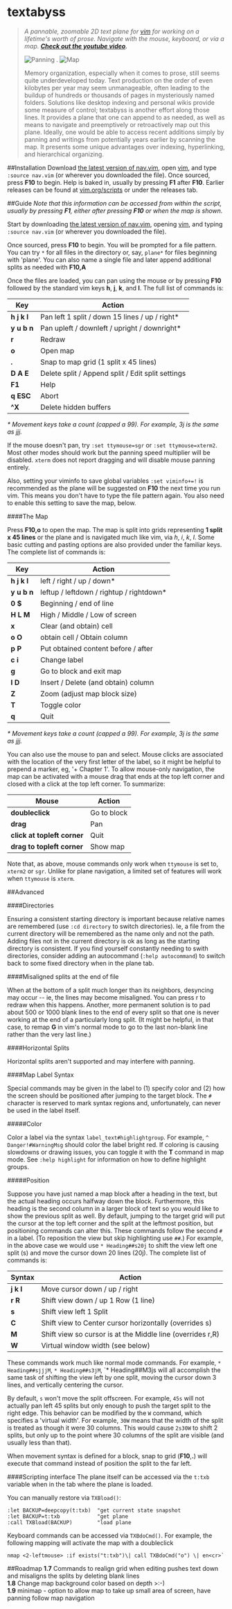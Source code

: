 # textabyss
>_A pannable, zoomable 2D text plane for [vim](http://www.vim.org) for working on a lifetime's worth of prose. Navigate with the mouse, keyboard, or via a map. **[Check out the youtube video](http://www.youtube.com/watch?v=QTIaI_kI_X8).**_
>
>![Panning](https://raw.github.com/q335r49/textabyss/gh-pages/images/ta2.gif)     .     ![Map](https://raw.github.com/q335r49/textabyss/gh-pages/images/tamap.png)
>
>Memory organization, especially when it comes to prose, still seems quite underdeveloped today. Text production on the order of even kilobytes per year may seem unmanageable, often leading to the buildup of hundreds or thousands of pages in mysteriously named folders. Solutions like desktop indexing and personal wikis provide some measure of control; textabyss is another effort along those lines. It provides a plane that one can append to as needed, as well as means to navigate and preemptively or retroactively map out this plane. Ideally, one would be able to access recent additions simply by panning and writings from potentially years earlier by scanning the map. It presents some unique advantages over indexing, hyperlinking, and hierarchical organizing.

##Installation
Download [the latest version of nav.vim](https://raw.github.com/q335r49/textabyss/master/nav.vim), open [vim](http://www.vim.org), and type `:source nav.vim` (or wherever you downloaded the file). Once sourced, press **F10** to begin. Help is baked in, usually by pressing **F1** after **F10**. Earlier releases can be found at [vim.org/scripts](http://www.vim.org/scripts/script.php?script_id=4835) or under the releases tab.

##Guide
_Note that this information can be accessed from within the script, usually by pressing **F1**, either after pressing **F10** or when the map is shown._

Start by downloading [the latest version of nav.vim](https://raw.github.com/q335r49/textabyss/master/nav.vim), opening [vim](http://www.vim.org), and typing `:source nav.vim` (or wherever you downloaded the file).  

Once sourced, press **F10** to begin. You will be prompted for a file pattern. You can try `*` for all files in the directory or, say, `plane*` for files beginning with 'plane'. You can also name a single file and later append additional splits as needed with **F10,A**

Once the files are loaded, you can pan using the mouse or by pressing **F10** followed by the standard vim keys **h**, **j**, **k**, and **l**. The full list of commands is:  

Key | Action
----- | -----
**h j k l** | Pan left 1 split / down 15 lines / up / right*
**y u b n** | Pan upleft / downleft / upright / downright*
**r** | Redraw
**o** | Open map
**.** | Snap to map grid (1 split x 45 lines)
**D A E** | Delete split / Append split / Edit split settings
**F1** | Help
**q ESC** | Abort
**^X** | Delete hidden buffers
_\* Movement keys take a count (capped a 99). For example, 3j is the same as jjj._

If the mouse doesn't pan, try `:set ttymouse=sgr` or `:set ttymouse=xterm2`. Most other modes should work but the panning speed multiplier will be disabled. `xterm` does not report dragging and will disable mouse panning entirely.

Also, setting your viminfo to save global variables `:set viminfo+=!` is recommended as the plane will be suggested on **F10** the next time you run vim. This means you don't have to type the file pattern again. You also need to enable this setting to save the map, below.

####The Map

Press **F10,o** to open the map. The map is split into grids representing **1 split x 45 lines** or the plane and is navigated much like vim, via *h*, *i*, *k*, *l*. Some basic cutting and pasting options are also provided under the familiar keys. The complete list of commands is:

Key | Action
--- | ---
**h j k l** | left / right / up / down\*
**y u b n** | leftup / leftdown / rightup / rightdown\*
**0 $** | Beginning / end of line
**H L M** | High / Middle / Low of screen
**x** | Clear (and obtain) cell
**o O** | obtain cell / Obtain column
**p P** | Put obtained content before / after
**c i** | Change label
**g <cr>** | Go to block and exit map
**I D** | Insert / Delete (and obtain) column
**Z** | Zoom (adjust map block size)
**T** | Toggle color
**q** | Quit
_\* Movement keys take a count (capped a 99). For example, 3j is the same as jjj._

You can also use the mouse to pan and select. Mouse clicks are associated with the location of the very first letter of the label, so it might be helpful to prepend a marker, eg, '+ Chapter 1'. To allow mouse-only navigation, the map can be activated with a mouse drag that ends at the top left corner and closed with a click at the top left corner. To summarize:

Mouse | Action
--- | --- 
**doubleclick** | Go to block
**drag** | Pan
**click at topleft corner** | Quit
**drag to topleft corner** | Show map

Note that, as above, mouse commands only work when `ttymouse` is set to, `xterm2` or `sgr`. Unlike for plane navigation, a limited set of features will work when `ttymouse` is `xterm`.

##Advanced

####Directories

Ensuring a consistent starting directory is important because relative names are remembered (use `:cd directory` to switch directories). Ie, a file from the current directory will be remembered as the name only and not the path. Adding files not in the current directory is ok as long as the starting directory is consistent. If you find yourself constantly needing to swith directories, consider adding an autocommand (`:help autocommand`) to switch back to some fixed directory when in the plane tab.

####Misaligned splits at the end of file

When at the bottom of a split much longer than its neighbors, desyncing may occur -- ie, the lines may become misaligned. You can press r to redraw when this happens. Another, more permanent solution is to pad about 500 or 1000 blank lines to the end of every split so that one is never working at the end of a particularly long split. (It might be helpful, in that case, to remap **G** in vim's normal mode to go to the last non-blank line rather than the very last line.)

####Horizontal Splits

Horizontal splits aren't supported and may interfere with panning.

####Map Label Syntax

Special commands may be given in the label to (1) specify color and (2) how the screen should be positioned after jumping to the target block. The `#` character is reserved to mark syntax regions and, unfortunately, can never be used in the label itself.

#####Color

Color a label via the syntax `label_text#highlightgroup`. For example, `^ Danger!#WarningMsg` should color the label bright red. If coloring is causing slowdowns or drawing issues, you can toggle it with the **T** command in map mode. See `:help highlight` for information on how to define highlight groups.

#####Position

Suppose you have just named a map block after a heading in the text, but the actual heading occurs halfway down the block. Furthermore, this heading is the second column in a larger block of text so you would like to show the previous split as well. By default, jumping to the target grid will put the cursor at the top left corner and the split at the leftmost position, but positioning commands can alter this. These commands follow the second `#` in a label. (To reposition the view but skip highlighting use `##`.) For example, in the above case we would use `* Heading##s20j` to shift the view left one split (s) and move the cursor down 20 lines (20j). The complete list of commands is:

Syntax | Action
--- | ---
**j k l** | Move cursor down / up / right
**r R** | Shift view down / up 1 Row (1 line)
**s** | Shift view left 1 Split
**C** | Shift view to Center cursor horizontally (overrides s)
**M** | Shift view so cursor is at the Middle line (overrides r,R)
**W** | Virtual window width (see below)

These commands work much like normal mode commands. For example, `* Heading##sjjjM`, `* Heading##s3jM`, `* Heading##M3js will all accomplish the same task of shifting the view left by one split, moving the cursor down 3 lines, and vertically centering the cursor.

By default, `s` won't move the split offscreen. For example, `45s` will not actually pan left 45 splits but only enough to push the target split to the right edge. This behavior can be modified by the `W` command, which specifies a 'virtual width'. For example, `30W` means that the width of the split is treated as though it were 30 columns. This would cause `2s30W` to shift 2 splits, but only up to the point where 30 columns of the split are visible (and usually less than that).

When movement syntax is defined for a block, snap to grid (**F10**,**.**) will execute that command instead of position the split to the far left.

####Scripting interface
The plane itself can be accessed via the `t:txb` variable when in the tab where the plane is loaded.

You can manually restore via `TXBload()`: 
```
:let BACKUP=deepcopy(t:txb)  "get current state snapshot
:let BACKUP=t:txb            "get plane
:call TXBload(BACKUP)        "load plane
```
Keyboard commands can be accessed via `TXBdoCmd()`. For example, the following mapping will activate the map with a doubleclick
```
nmap <2-leftmouse> :if exists("t:txb")\| call TXBdoCmd("o") \| en<cr>`
```

##Roadmap
**1.7** Commands to realign grid when editing pushes text down and misaligns the splits by deleting blank lines  
**1.8** Change map background color based on depth >:-)  
**1.9** minimap - option to allow map to take up small area of screen, have panning follow map navigation  
